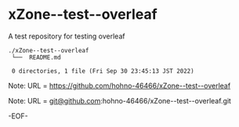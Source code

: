 # xZone--test--overleaf

A test repository for testing overleaf

    ./xZone--test--overleaf
     └──  README.md
     
     0 directories, 1 file (Fri Sep 30 23:45:13 JST 2022)



Note: URL = https://github.com/hohno-46466/xZone--test--overleaf

Note: URL = git@github.com:hohno-46466/xZone--test--overleaf.git

-EOF-
